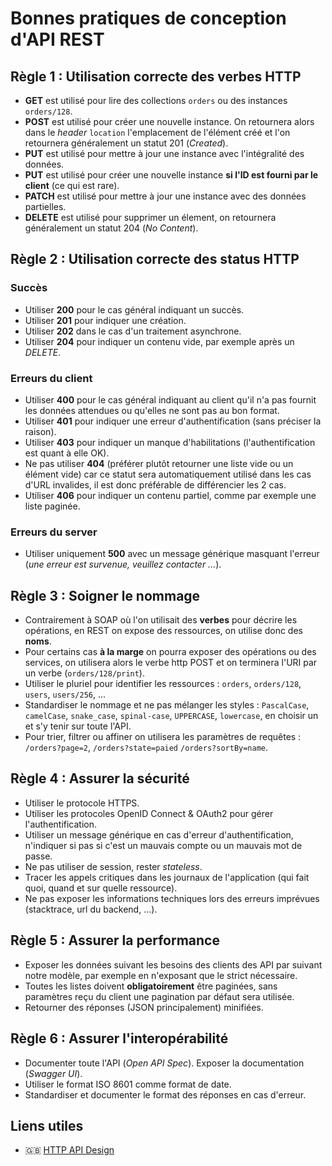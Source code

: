 # Bonnes pratiques de conception d'API REST

## Règle 1 : Utilisation correcte des verbes HTTP

* **GET** est utilisé pour lire des collections `orders` ou des instances `orders/128`.
* **POST**  est utilisé pour créer une nouvelle instance. On retournera alors dans le _header_ `location` l'emplacement de l'élément créé et l'on retournera généralement un statut 201 (_Created_).
* **PUT**  est utilisé pour mettre à jour une instance avec l'intégralité des données.
* **PUT**  est utilisé pour créer une nouvelle instance **si l'ID est fourni par le client** (ce qui est rare).
* **PATCH**  est utilisé pour mettre à jour une instance avec des données partielles.
* **DELETE**  est utilisé pour supprimer un élement, on retournera généralement un statut 204 (_No Content_).

## Règle 2 : Utilisation correcte des status HTTP

### Succès

* Utiliser **200** pour le cas général indiquant un succès.
* Utiliser **201** pour indiquer une création.
* Utiliser **202** dans le cas d'un traitement asynchrone.
* Utiliser **204** pour indiquer un contenu vide, par exemple après un _DELETE_.

### Erreurs du client

* Utiliser **400** pour le cas général indiquant au client qu'il n'a pas fournit les données attendues ou qu'elles ne sont pas au bon format.
* Utiliser **401** pour indiquer une erreur d'authentification (sans préciser la raison).
* Utiliser **403** pour indiquer un manque d'habilitations (l'authentification est quant à elle OK).
* Ne pas utiliser **404** (préférer plutôt retourner une liste vide ou un élément vide) car ce statut sera automatiquement utilisé dans les cas d'URL invalides, il est donc préférable de différencier les 2 cas.
* Utiliser **406**  pour indiquer un contenu partiel, comme par exemple une liste paginée.

### Erreurs du server

* Utiliser uniquement  **500** avec un message générique masquant l'erreur (_une erreur est survenue, veuillez contacter ..._).

## Règle 3 : Soigner le nommage

* Contrairement à SOAP où l'on utilisait des **verbes** pour décrire les opérations, en REST on expose des ressources, on utilise donc des **noms**.
* Pour certains cas **à la marge** on pourra exposer des opérations ou des services, on utilisera alors le verbe http POST et on terminera l'URI par un verbe (`orders/128/print`).
* Utiliser le pluriel pour identifier les ressources : `orders`, `orders/128`, `users`, `users/256`, ...
* Standardiser le nommage et ne pas mélanger les styles : `PascalCase`, `camelCase`, `snake_case`, `spinal-­case`, `UPPERCASE`, `lowercase`, en choisir un et s'y tenir sur toute l'API.
* Pour trier, filtrer ou affiner on utilisera les paramètres de requêtes : `/orders?page=2`,  `/orders?state=paied` `/orders?sortBy=name`.

## Règle 4 : Assurer la sécurité

* Utiliser le protocole HTTPS.
* Utiliser les protocoles OpenID Connect & OAuth2 pour gérer l'authentification.
* Utiliser un message générique en cas d'erreur d'authentification, n'indiquer si pas si c'est un mauvais compte ou un mauvais mot de passe.
* Ne pas utiliser de session, rester _stateless_.
* Tracer les appels critiques dans les journaux de l'application (qui fait quoi, quand et sur quelle ressource).
* Ne pas exposer les informations techniques lors des erreurs imprévues (stacktrace, url du backend, ...).

## Règle 5 : Assurer la performance

* Exposer les données suivant les besoins des clients des API par suivant notre modèle, par exemple en n'exposant que le strict nécessaire.
* Toutes les listes doivent **obligatoirement** être paginées, sans paramètres reçu du client une pagination par défaut sera utilisée.
* Retourner des réponses (JSON principalement) minifiées.

## Règle 6 : Assurer l'interopérabilité

* Documenter toute l'API (_Open API Spec_). Exposer la documentation (_Swagger UI_).
* Utiliser le format ISO 8601 comme format de date.
* Standardiser et documenter le format des réponses en cas d'erreur.

## Liens utiles

* :gb: [HTTP API Design](https://legacy.gitbook.com/book/geemus/http-api-design)
